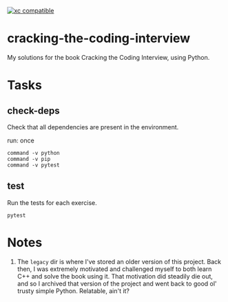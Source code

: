 [![xc compatible](https://xcfile.dev/badge.svg)](https://xcfile.dev)

# cracking-the-coding-interview
My solutions for the book Cracking the Coding Interview, using Python. 

# Tasks
## check-deps
Check that all dependencies are present in the environment.

run: once

```shell
command -v python
command -v pip
command -v pytest
```

## test
Run the tests for each exercise.

```shell
pytest
```

# Notes
1. The `legacy` dir is where I've stored an older version of this project. Back
   then, I was extremely motivated and challenged myself to both learn C++ and
   solve the book using it. That motivation did steadily die out, and so I
   archived that version of the project and went back to good ol' trusty simple
   Python. Relatable, ain't it?
